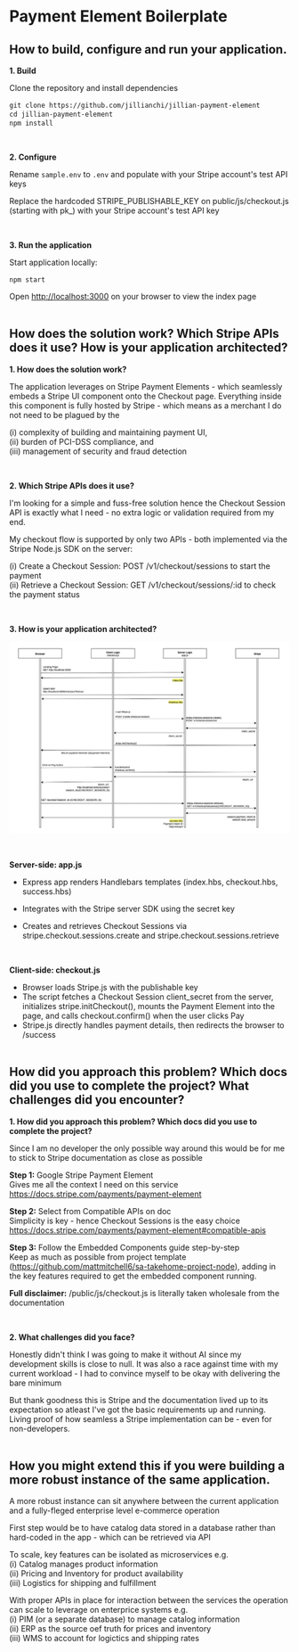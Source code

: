 # Payment Element Boilerplate

## How to build, configure and run your application.

**1. Build**

Clone the repository and install dependencies

```
git clone https://github.com/jillianchi/jillian-payment-element
cd jillian-payment-element
npm install
```

<br>

**2. Configure**

Rename `sample.env` to `.env` and populate with your Stripe account's test API keys

Replace the hardcoded STRIPE_PUBLISHABLE_KEY on public/js/checkout.js (starting with pk\_) with your Stripe account's test API key

<br>

**3. Run the application**

Start application locally:

```
npm start
```

Open [http://localhost:3000](http://localhost:3000) on your browser to view the index page
<br>
<br>

## How does the solution work? Which Stripe APIs does it use? How is your application architected?

**1. How does the solution work?**

The application leverages on Stripe Payment Elements - which seamlessly embeds a Stripe UI component onto the Checkout page. Everything inside this component is fully hosted by Stripe - which means as a merchant I do not need to be plagued by the

(i) complexity of building and maintaining payment UI,\
 (ii) burden of PCI-DSS compliance, and\
 (iii) management of security and fraud detection

<br>

**2. Which Stripe APIs does it use?**

I'm looking for a simple and fuss-free solution hence the Checkout Session API is exactly what I need - no extra logic or validation required from my end.

My checkout flow is supported by only two APIs - both implemented via the Stripe Node.js SDK on the server:

(i) Create a Checkout Session: POST /v1/checkout/sessions to start the payment\
(ii) Retrieve a Checkout Session: GET /v1/checkout/sessions/:id to check the payment status

<br>

**3. How is your application architected?**

![Architecture Flow](public/images/stripe-flow.jpg)

<br>

**Server-side: app.js**

- Express app renders Handlebars templates (index.hbs, checkout.hbs, success.hbs)
- Integrates with the Stripe server SDK using the secret key
- Creates and retrieves Checkout Sessions via stripe.checkout.sessions.create and stripe.checkout.sessions.retrieve

  <br>

**Client-side: checkout.js**

- Browser loads Stripe.js with the publishable key
- The script fetches a Checkout Session client_secret from the server, initializes stripe.initCheckout(), mounts the Payment Element into the page, and calls checkout.confirm() when the user clicks Pay
- Stripe.js directly handles payment details, then redirects the browser to /success
  <br>
  <br>

## How did you approach this problem? Which docs did you use to complete the project? What challenges did you encounter?

**1. How did you approach this problem? Which docs did you use to complete the project?**

Since I am no developer the only possible way around this would be for me to stick to Stripe documentation as close as possible

**Step 1:** Google Stripe Payment Element\
Gives me all the context I need on this service\
https://docs.stripe.com/payments/payment-element

**Step 2:** Select from Compatible APIs on doc\
Simplicity is key - hence Checkout Sessions is the easy choice\
https://docs.stripe.com/payments/payment-element#compatible-apis

**Step 3:** Follow the Embedded Components guide step-by-step\
Keep as much as possible from project template (https://github.com/mattmitchell6/sa-takehome-project-node), adding in the key features required to get the embedded component running.

**Full disclaimer:** /public/js/checkout.js is literally taken wholesale from the documentation

<br>

**2. What challenges did you face?**

Honestly didn't think I was going to make it without AI since my development skills is close to null. It was also a race against time with my current workload - I had to convince myself to be okay with delivering the bare minimum

But thank goodness this is Stripe and the documentation lived up to its expectation so atleast I've got the basic requirements up and running. Living proof of how seamless a Stripe implementation can be - even for non-developers.
<br>
<br>

## How you might extend this if you were building a more robust instance of the same application.

A more robust instance can sit anywhere between the current application and a fully-fleged enterprise level e-commerce operation

First step would be to have catalog data stored in a database rather than hard-coded in the app - which can be retrieved via API

To scale, key features can be isolated as microservices e.g.\
(i) Catalog manages product information\
(ii) Pricing and Inventory for product availability\
(iii) Logistics for shipping and fulfillment

With proper APIs in place for interaction between the services the operation can scale to leverage on enterprice systems e.g.\
(i) PIM (or a separate database) to manage catalog information\
(ii) ERP as the source oef truth for prices and inventory\
(iii) WMS to account for logictics and shipping rates
